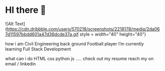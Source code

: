 # HI there 👋
![Alt Text](https://cdn.dribbble.com/users/570218/screenshots/2218178/media/2da067d11597bbdd601a47d36dcde37a.gif  style = width="40" height="40")


how i am 
Civil Engineering back ground
Football player 
I’m currently learning Full Stack Development

what can i do
HTML css python js .....
check out my resume 
reach my on email / linkedin 
